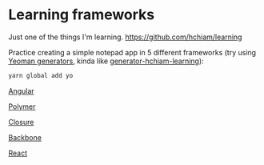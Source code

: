 # Learning frameworks

Just one of the things I'm learning. <https://github.com/hchiam/learning>

Practice creating a simple notepad app in 5 different frameworks (try using [Yeoman generators](https://yeoman.io/generators/), kinda like [generator-hchiam-learning](https://github.com/hchiam/generator-hchiam-learning)):

```bash
yarn global add yo
```

[Angular](https://github.com/hchiam/learning-angular)

[Polymer](https://github.com/hchiam/learning-polymer)

[Closure](https://github.com/hchiam/learning-closure)

[Backbone](https://github.com/hchiam/learning-backbone)

[React](https://github.com/hchiam/learning-reactjs)
